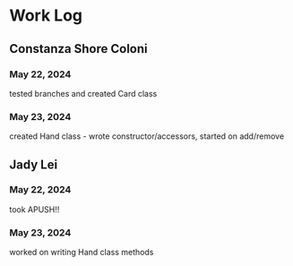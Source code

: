 # Work Log

## Constanza Shore Coloni

### May 22, 2024

tested branches and created Card class

### May 23, 2024

created Hand class - wrote constructor/accessors, started on add/remove


## Jady Lei

### May 22, 2024

took APUSH!!

### May 23, 2024

worked on writing Hand class methods
